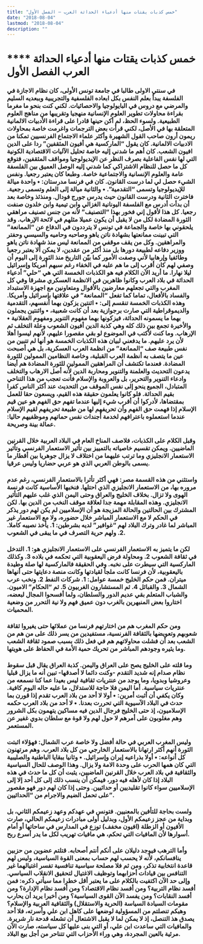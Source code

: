 ```yaml
---
title: "خمس كذبات يقتات منها أدعياء الحداثة العرب – الفصل الأول"
date: "2018-08-04"
lastmod: "2018-08-04"
description: ""
---
```

# **** **خمس كذبات يقتات منها أدعياء الحداثة العرب الفصل الأول**

### في سنتي الاولى طالبا في جامعة تونس الأولى، كان نظام الاجازة في الفلسفة يبدأ بعلم النفس بكل ابعاده الفلسفية والتجريبية وببعديه السليم والمرضي مع دروس في البايولوجيا والاحصائيات. لكني كنت بنحو ما مغرما بقراءة محاولات تطوير العلوم الإنسانية منهجيا وتقريبها من مناهج العلوم الطبيعية. ولسوء الحظ، لم أكن حينها قادرا على قراءة الأدبيات الالمانية المتعلقة بها في الأصل، لكني قرأت بعض الترجمات واغرمت خاصة بمحاولات ريمون أرون صاحب القول الشهيرة وأكثر علماء الاجتماع الفرنسيين تمكنا من الادبيات الالمانية. كان يقول “الماركسية هي أفيون المثقفين” ردا على الدين افيون الشعب. كان أهم ما شدني إليه خاصة تحليل الآليات الاقتصادية الكونية التي لها نفس الفاعلية بصرف النظر عن الإيديولوجيا ومواقف المثقفين، فتوقع كل ما حصل للنظام الاشتراكي كما شدني إليه الوصل العميق بين الفلسفة عامة والعلوم الإنسانية والاجتماعية خاصة. وطبعا كان يعتبر رجعيا. ونفس الشيء حصل لي لما درست القانون. كان في فرنسا مدرستان: • واحدة ميالة للإيديولوجيا وتسمى “التقدمية”. • والثانية ميالة إلى العلم وتسمى رجعية. فاخترت الثانية ودرست القانون حيث يدرس جورج فودال. ومنذئذ وخاصة بعد أن بدأت أدرس مع الفلسفة اليونانية الغزالي وابن تيمية وابن خلدون صنفت رجعيا. كل هذا لأقول إني فخور بهذا “التصنيف” لأنه من جنس تصنيف مراهقي الثورة المضادة لكل من لا يقبل أن يكون عميلا مثلهم في لائحة الإرهاب. وقد يلحقوني بها خاصة والجماعة في تونس لا يترددون في الدفاع عن “الممانعة” التي تبينت ممانعتها بشهادة ناتن ياهو وصاحبه وحاميه والسيسي وحفتر والمراهقين. وكل من يقف موقفي من الممانعة ليس منذ شهادة ناتن ياهو ووزير دفاعه لطبيعة دورها بل منذ أكثر من عقدين، لا يمكن ألا يعتبر رجعيا وطائفيا وإرهابيا لأني وصفت الأمور كما بيّن التاريخ منذ الثورة إلى اليوم أن وصفي لهم كان أقرب إلى ما هم عليه في الخفاء رغم سبهم أمريكا وإسرائيل ليلا نهارا. ما أريد الآن الكلام فيه هو الكذبات الخمسة التي هي “حلي” أدعياء الحداثة في بلاد العرب وكانوا ظاهرين في الانظمة العسكري مشرقا وفي كل المغرب والتي تجعلهم معارضين بالأقوال ومتعاونين مع اجهزة الاستبداد والفساد بالأفعال، تماما كما تفعل “الممانعة” في علاقتها بإسرائيل وأمريكا. وهذه الكذبات الخمسة تنقسم إلى: • اثنتين يزكون بهما أنفسهم، التقدمية والديموقراطية التي صارت برجوازية بعد أن كانت شعبية، • واثنتين يجملون بهما ما يسمونه الحداثة، فيزكونها بهما مفهوم التنوير ومفهوم العقلانية • والأخيرة تجمع بين ذلك كله وهي كذبة الدين أفيون الشعوب وعلة التخلف ثم الإرهاب. وما كنت لأكتب في الموضوع لو بقي مقصورا عليهم، لأنهم ليسوا أهلا لأن يرد عليهم. ما يدفعني لبيان هذه الكذبات الخمسة هو أنها لم تتبين من نفس طبيعة صف “الممانعة” من انظمة العرب العسكرية، بل هي أصبحت عين ما يتصف به أنظمة العرب القبلية، وخاصة النظامين الممولين للثورة المضادة. فعندما تكتشف أن المراهقين الممولين للثورة المضادة هم أيضا يدعون التحديث والعلمنة والتنوير ومحاربة الدين لأنه أصل الارهاب والتخلف وادعاء التنوير والتحرير، بل والعروبة والإسلام فأنت تعجب من هذا التناحي المتبادل، الجميع ينحو إلى نفس الموقف من التحديث عند أكثر الناس كفرا بقيم الحداثة. فلو كانوا يعلمون حقيقة هذه القيم، ويسعون حقا للعمل بمقتضاها، لأدركوا أن أقرب شيء إليها عندما تفهم حق الفهم هو عين قيم الإسلام إذا فهمت حق الفهم وأن تحريفهم لها من طبيعة تحريفهم لقيم الإسلام عندما استعملوه باعترافهم لخدمة أجندات نفس حماتهم وموظفيهم حاليا: عمالة بينة وصريحة.

### وقبل الكلام على الكذبات، فلاصف المناخ العام في البلاد العربية خلال القرنين الماضيين. ويمكن تقسيم خاصياته بالتمييز بين تأثير الاستعمار الفرنسي وتأثير الاستعمار الانجليزي وما ترتب عليهما من اختلاف لا يزال جوهريا بين أقطار ما يسمى بالوطن العربي الذي هو عربي حضاريا وليس عرقيا.

### واستثني من هذه القسمة مصر: فهي أكثر تأثرا بالاستعمار الفرنسي، رغم عدم مروره بها، من الاستعمار الانجليزي الذي احتلها. فنخبها الأساسية كانت فرنسة الهوى ولا تزال. بخلاف الخليج والعراق وحتى اليمن الذي غلب عليهم التأثير الانجليزي. وهذه المقابلة مهمة جدا لعلاقة موقف النخب من الدين بها. لكن المشترك بين الحالتين والحالة المزيجة هو أن الإسلاميين لم يكن لهم دور يذكر في الحكم لا مع الاستعمار المباشر خلال حضوره، ولا مع الاستعمار غير المباشر لما غادر وترك البلاد لهم “غوافير” لديه بشرطين: 1. يأخذ نصيبه كاملا. 2. ولهم حرية التصرف في ما يبقى في الشعوب.

### لكن ما يتميز به الاستعمار الفرنسي على الاستعمار الانجليزي هو: 1. التدخل في ثقافة الشعوب 2. ومحاولة فرض اليعقوبية التي تحكمه في بلاده 3. وكذلك الماركسية التي سيطرت على نخبه. وفي الحقيقة فالماركسية لها صلة وطيدة باليعقوبية، لأن فرنسا كانت ملجأ لقيادتها وكانت منصة دعايتها حتى أنهاها ميتران. فمن حكم الخليج خمسة عوامل: 1. شركات النفط 2. ونخب عرب الشمال 3. والقبائل 4. ثم المستشارون الغربيون 5. ثم “الحكام” الاميون. والشباب المتعلم بقي عديم الدور والسلطان، ولما أفسحوا المجال لبعضه، اختاروا بعض المنبهرين بالغرب دون عميق فهم ولا نية التحرر من وضعية المحميات.

### ومن حكم المغرب هم من اختارتهم فرنسا من عملائها حتى يغيروا ثقافة شعوبهم وتعويضها بالثقافة الفرنسية، مستفيدين من يسر ذلك على من هم من الشعب بعد أن فشلت محاولاتهم هم في فعل ذلك بسبب صمود ثقافة الشعب وما يثيره وجودهم المباشر من تحريك حمية الأمة في الحفاظ على هويتها.

### وما قلته على الخليج يصح على العراق واليمن. كذبة العراق يقال قبل سقوط نظام صدام إنه شديد التقدم -وكنت دائما لا أصدقها- تبين أنه ما يزال قبليا وعروشيا وبدويا، وما يوجد من عنتريات ثقافية ليس بعيدا عما كنا نسمعه من عنتريات سياسية. أما اليمن فلا حاجة للاستدلال، ما عليه حاله اليوم كافية. وكان يكفي أن أثبت أمرين: • أولا لا أحد من بلاد العرب تقدم إذا قورن بما حدث في البلاد الآسيوية التي تحررت بعدنا. • لا أحد من بلاد العرب حكمه الإسلاميون، إذ حتى الخليج فرجال الدين فيه مساكين يتهمون بكل الشرور وهم مغلوبون على أمرهم لا حول لهم ولا قوة مع سلطان بدوي غفير عن المستعمر.

### وليس المغرب العربي في حالة أفضل ولا خاصة عرب الشمال: فهؤلاء اثبتت الثورة أنهم أكثر ارتهانا بالاستعمار الخارجي من كل بلاد العرب. وهم مرتهنون كل أنواعه: • أولا بذراعيه إيران وإسرائيل. • وثانيا ببقايا الباطنية والصليبية التي كان همها الحرب على وحدة الامة ولا يزال. وهذا الوصف للحال السياسية والثقافية في بلاد العرب خلال القرنين الماضيين، يثبت أن كل ما حدث في هذه البلاد إذا كان لأهله فيه دور، فيمكن أن ينسب ذلك إلى كل أحد إلا إلى الإسلاميين سواء كانوا تقليديين أو حداثيين. وحتى إذا كان لهم دور فهو مقصور على تحمل الضيم والاجرام من “الحداثيين”.

### ولست بحاجة للتأفين بالمعنيين. فتونس في عهدكم وعهد زعيمكم الثاني، بل وبداية من عجز زعيمكم الأول، وبدليل أولى مبادرات زعيمكم الحالي، صارت الأفيون أو الزطلة (افيون مخفف) توزع في المدارس في ساحاتها أو أمام أسوارها لأن المافيات التي تحكم، هي مافيات تهريب لكل ما يدر أسرع ربح.

### وأما الترهب فيوجد دليلان على أنكم أنتم أصحابه. قتلتم عضوين من حزبين ينافسانكم، لأنه لا يحسب لهم حساب بمعنى القوة السياسية، وليس لهم قاعدة انتخابية تذكر، ومن ثم فلا مصلحة سياسية تنافسية تفسر اغتيالهما غير التنافس بين قيادات أحزابهما وتوظيف الاغتيال لتحقيق الانقلاب السياسي. وإلى حد الآن اكتفيت بالكلام على ما يعتبر أقل خطرا مما سيأتي ذكره: فمن أفسد نظام التربية؟ ومن أفسد نظام الاقتصاد؟ ومن أفسد نظام الإدارة؟ ومن أفسد النقابات؟ ومن يفسد الآن القوى السياسية؟ ومن أخيرا يريد أن يحارب مقومات السيادة السياسة (الحرية والاستقلال) والثقافية العربية والإسلام؟ وهبكم تنصلتم من المسؤولية لوضعها على كاهل ابن علي وأسرته، فلا أحد يصدق هذ التنصل، إذ لا يمكن لما لا يقبل الاشتعال أن تشعله قدحة نار شريرة. والمافيات التي ساعدت ابن علي، أو التي بنى عليها كل سياسته، صارت الآن مرئية بالعين المجردة، وهي وراء الأحزاب التي تتناحر من أجل بيع البلاد.

###